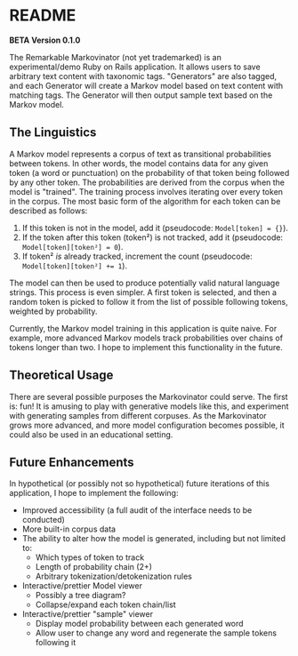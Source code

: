 # README
**BETA Version 0.1.0**

The Remarkable Markovinator (not yet trademarked) is an experimental/demo Ruby on Rails application. It allows users to save arbitrary text content with taxonomic tags. "Generators" are also tagged, and each Generator will create a Markov model based on text content with matching tags. The Generator will then output sample text based on the Markov model.

## The Linguistics

A Markov model represents a corpus of text as transitional probabilities between tokens. In other words, the model contains data for any given token (a word or punctuation) on the probability of that token being followed by any other token. The probabilities are derived from the corpus when the model is "trained". The training process involves iterating over every token in the corpus. The most basic form of the algorithm for each token can be described as follows:

1. If this token is not in the model, add it (pseudocode: `Model[token] = {}`).
2. If the token after this token (token²) is not tracked, add it (pseudocode: `Model[token][token²] = 0`).
3. If token² *is* already tracked, increment the count (pseudocode: `Model[token][token²] += 1`).

The model can then be used to produce potentially valid natural language strings. This process is even simpler. A first token is selected, and then a random token is picked to follow it from the list of possible following tokens, weighted by probability.

Currently, the Markov model training in this application is quite naive. For example, more advanced Markov models track probabilities over chains of tokens longer than two. I hope to implement this functionality in the future.

## Theoretical Usage

There are several possible purposes the Markovinator could serve. The first is: fun! It is amusing to play with generative models like this, and experiment with generating samples from different corpuses. As the Markovinator grows more advanced, and more model configuration becomes possible, it could also be used in an educational setting.

## Future Enhancements

In hypothetical (or possibly not so hypothetical) future iterations of this application, I hope to implement the following:

* Improved accessibility (a full audit of the interface needs to be conducted)
* More built-in corpus data
* The ability to alter how the model is generated, including but not limited to:
  * Which types of token to track
  * Length of probability chain (2+)
  * Arbitrary tokenization/detokenization rules
* Interactive/prettier Model viewer
  * Possibly a tree diagram?
  * Collapse/expand each token chain/list
* Interactive/prettier "sample" viewer
  * Display model probability between each generated word
  * Allow user to change any word and regenerate the sample tokens following it